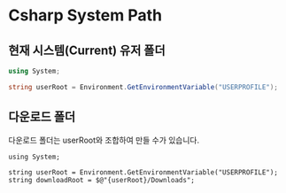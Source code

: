 # Csharp System Path

## 현재 시스템(Current) 유저 폴더
```csharp
using System;

string userRoot = Environment.GetEnvironmentVariable("USERPROFILE");
```

## 다운로드 폴더
다운로드 폴더는 userRoot와 조합하여 만들 수가 있습니다.
```
using System;

string userRoot = Environment.GetEnvironmentVariable("USERPROFILE");
string downloadRoot = $@"{userRoot}/Downloads";
```
